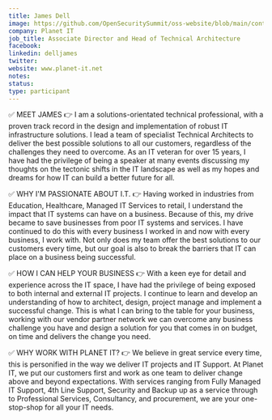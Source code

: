 ```yaml
---
title: James Dell
image: https://github.com/OpenSecuritySummit/oss-website/blob/main/content/participant/images/Jamesdell.jpeg?raw=true
company: Planet IT
job_title: Associate Director and Head of Technical Architecture 
facebook:
linkedin: delljames
twitter:
website: www.planet-it.net
notes:
status: 
type: participant
---
```


✅ MEET JAMES 👉 I am a solutions-orientated technical professional, with a proven track record in the design and implementation of robust IT infrastructure solutions. I lead a team of specialist Technical Architects to deliver the best possible solutions to all our customers, regardless of the challenges they need to overcome. As an IT veteran for over 15 years, I have had the privilege of being a speaker at many events discussing my thoughts on the tectonic shifts in the IT landscape as well as my hopes and dreams for how IT can build a better future for all.

✅ WHY I'M PASSIONATE ABOUT I.T. 👉 Having worked in industries from Education, Healthcare, Managed IT Services to retail, I understand the impact that IT systems can have on a business. Because of this, my drive became to save businesses from poor IT systems and services. I have continued to do this with every business I worked in and now with every business, I work with. Not only does my team offer the best solutions to our customers every time, but our goal is also to break the barriers that IT can place on a business being successful. 

✅ HOW I CAN HELP YOUR BUSINESS 👉 With a keen eye for detail and experience across the IT space, I have had the privilege of being exposed to both internal and external IT projects. I continue to learn and develop an understanding of how to architect, design, project manage and implement a successful change. This is what I can bring to the table for your business, working with our vendor partner network we can overcome any business challenge you have and design a solution for you that comes in on budget, on time and delivers the change you need.

✅ WHY WORK WITH PLANET IT? 👉 We believe in great service every time, this is personified in the way we deliver IT projects and IT Support. At Planet IT, we put our customers first and work as one team to deliver change above and beyond expectations. With services ranging from Fully Managed IT Support, 4th Line Support, Security and Backup up as a service through to Professional Services, Consultancy, and procurement, we are your one-stop-shop for all your IT needs.
